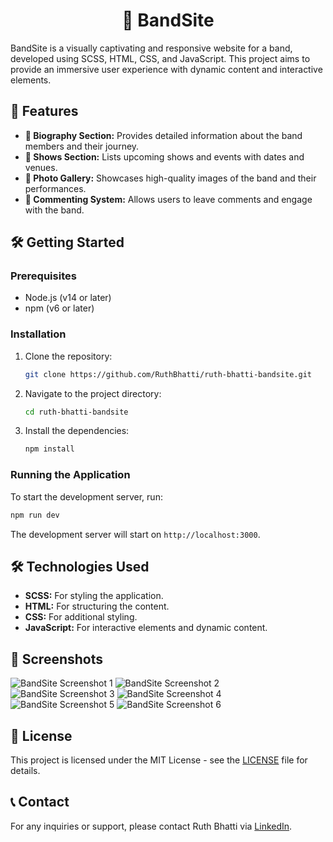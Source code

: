 <div align="center">
  <h1>🎸 BandSite</h1>
</div>

BandSite is a visually captivating and responsive website for a band, developed using SCSS, HTML, CSS, and JavaScript. This project aims to provide an immersive user experience with dynamic content and interactive elements.

## 🚀 Features

- **👤 Biography Section:** Provides detailed information about the band members and their journey.
- **🎤 Shows Section:** Lists upcoming shows and events with dates and venues.
- **📸 Photo Gallery:** Showcases high-quality images of the band and their performances.
- **💬 Commenting System:** Allows users to leave comments and engage with the band.

## 🛠️ Getting Started

### Prerequisites

- Node.js (v14 or later)
- npm (v6 or later)

### Installation

1. Clone the repository:
   ```bash
   git clone https://github.com/RuthBhatti/ruth-bhatti-bandsite.git
   ```
2. Navigate to the project directory:
   ```bash
   cd ruth-bhatti-bandsite
   ```
3. Install the dependencies:
   ```bash
   npm install
   ```

### Running the Application

To start the development server, run:
```bash
npm run dev
```
The development server will start on `http://localhost:3000`.

## 🛠️ Technologies Used

- **SCSS:** For styling the application.
- **HTML:** For structuring the content.
- **CSS:** For additional styling.
- **JavaScript:** For interactive elements and dynamic content.

## 📸 Screenshots

![BandSite Screenshot 1](/src/assets/images/bandsite/Biography-Mobile.png)
![BandSite Screenshot 2](/src/assets/images/bandsite/Biography-Tablet.png)
![BandSite Screenshot 3](/src/assets/images/bandsite/Biography-Desktop.png)
![BandSite Screenshot 4](/src/assets/images/bandsite/Shows-Mobile.png)
![BandSite Screenshot 5](/src/assets/images/bandsite/Shows-Tablet.png)
![BandSite Screenshot 6](/src/assets/images/bandsite/Shows-Desktop.png)

## 📜 License

This project is licensed under the MIT License - see the [LICENSE](LICENSE) file for details.

## 📞 Contact

For any inquiries or support, please contact Ruth Bhatti via [LinkedIn](https://www.linkedin.com/in/ruth-bhatti/).
